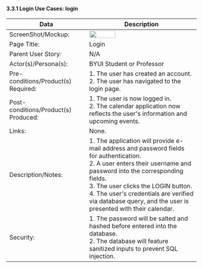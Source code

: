 #### 3.3.1   Login Use Cases: login 

| Data | Description |
| --- |--- |
| ScreenShot/Mockup: |<img  src="https://github.com/MCLifeLeader/CS364/blob/master/SDD/resources/3.3.1.0.png" height="50%" width="50%"> |
| Page Title: | Login |
| Parent User Story:| N/A|
| Actor(s)/Persona(s): | BYUI Student or Professor|
| Pre-conditions/Product(s) Required: | 1. The user has created an account. <br> 2. The user has navigated to the login page.|
| Post-conditions/Product(s) Produced: | 1. The user is now logged in. <br> 2. The calendar application now reflects the user's information and upcoming events.|
| Links: | None.|
| Description/Notes:| 1. The application will provide e-mail address and password fields for authentication. <br> 2. A user enters their username and password into the corresponding fields. <br> 3. The user clicks the LOGIN button. <br> 4. The user's credentials are verified via database query, and the user is presented with their calendar.|
| Security: | 1. The password will be salted and hashed before entered into the database. <br> 2. The database will feature sanitized inputs to prevent SQL injection.  |

